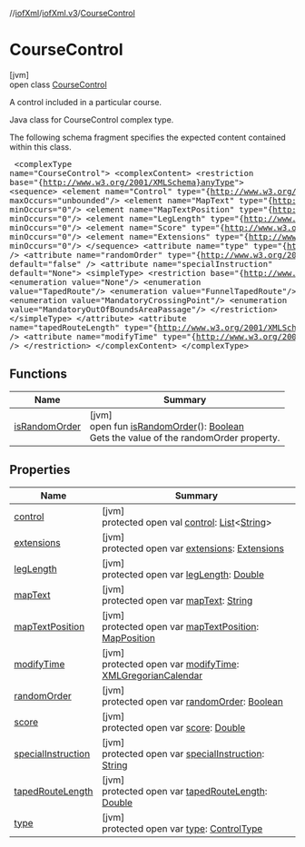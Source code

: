 //[iofXml](../../../index.md)/[iofXml.v3](../index.md)/[CourseControl](index.md)

# CourseControl

[jvm]\
open class [CourseControl](index.md)

A control included in a particular course. <p>Java class for CourseControl complex type. <p>The following schema fragment specifies the expected content contained within this class. <pre> &lt;complexType name="CourseControl"&gt; &lt;complexContent&gt; &lt;restriction base="{http://www.w3.org/2001/XMLSchema}anyType"&gt; &lt;sequence&gt; &lt;element name="Control" type="{http://www.w3.org/2001/XMLSchema}string" maxOccurs="unbounded"/&gt; &lt;element name="MapText" type="{http://www.w3.org/2001/XMLSchema}string" minOccurs="0"/&gt; &lt;element name="MapTextPosition" type="{http://www.orienteering.org/datastandard/3.0}MapPosition" minOccurs="0"/&gt; &lt;element name="LegLength" type="{http://www.w3.org/2001/XMLSchema}double" minOccurs="0"/&gt; &lt;element name="Score" type="{http://www.w3.org/2001/XMLSchema}double" minOccurs="0"/&gt; &lt;element name="Extensions" type="{http://www.orienteering.org/datastandard/3.0}Extensions" minOccurs="0"/&gt; &lt;/sequence&gt; &lt;attribute name="type" type="{http://www.orienteering.org/datastandard/3.0}ControlType" /&gt; &lt;attribute name="randomOrder" type="{http://www.w3.org/2001/XMLSchema}boolean" default="false" /&gt; &lt;attribute name="specialInstruction" default="None"&gt; &lt;simpleType&gt; &lt;restriction base="{http://www.w3.org/2001/XMLSchema}NMTOKEN"&gt; &lt;enumeration value="None"/&gt; &lt;enumeration value="TapedRoute"/&gt; &lt;enumeration value="FunnelTapedRoute"/&gt; &lt;enumeration value="MandatoryCrossingPoint"/&gt; &lt;enumeration value="MandatoryOutOfBoundsAreaPassage"/&gt; &lt;/restriction&gt; &lt;/simpleType&gt; &lt;/attribute&gt; &lt;attribute name="tapedRouteLength" type="{http://www.w3.org/2001/XMLSchema}double" /&gt; &lt;attribute name="modifyTime" type="{http://www.w3.org/2001/XMLSchema}dateTime" /&gt; &lt;/restriction&gt; &lt;/complexContent&gt; &lt;/complexType&gt; </pre>

## Functions

| Name | Summary |
|---|---|
| [isRandomOrder](is-random-order.md) | [jvm]<br>open fun [isRandomOrder](is-random-order.md)(): [Boolean](https://kotlinlang.org/api/latest/jvm/stdlib/kotlin/-boolean/index.html)<br>Gets the value of the randomOrder property. |

## Properties

| Name | Summary |
|---|---|
| [control](control.md) | [jvm]<br>protected open val [control](control.md): [List](https://docs.oracle.com/javase/8/docs/api/java/util/List.html)<[String](https://docs.oracle.com/javase/8/docs/api/java/lang/String.html)> |
| [extensions](extensions.md) | [jvm]<br>protected open var [extensions](extensions.md): [Extensions](../-extensions/index.md) |
| [legLength](leg-length.md) | [jvm]<br>protected open var [legLength](leg-length.md): [Double](https://docs.oracle.com/javase/8/docs/api/java/lang/Double.html) |
| [mapText](map-text.md) | [jvm]<br>protected open var [mapText](map-text.md): [String](https://docs.oracle.com/javase/8/docs/api/java/lang/String.html) |
| [mapTextPosition](map-text-position.md) | [jvm]<br>protected open var [mapTextPosition](map-text-position.md): [MapPosition](../-map-position/index.md) |
| [modifyTime](modify-time.md) | [jvm]<br>protected open var [modifyTime](modify-time.md): [XMLGregorianCalendar](https://docs.oracle.com/javase/8/docs/api/javax/xml/datatype/XMLGregorianCalendar.html) |
| [randomOrder](random-order.md) | [jvm]<br>protected open var [randomOrder](random-order.md): [Boolean](https://docs.oracle.com/javase/8/docs/api/java/lang/Boolean.html) |
| [score](score.md) | [jvm]<br>protected open var [score](score.md): [Double](https://docs.oracle.com/javase/8/docs/api/java/lang/Double.html) |
| [specialInstruction](special-instruction.md) | [jvm]<br>protected open var [specialInstruction](special-instruction.md): [String](https://docs.oracle.com/javase/8/docs/api/java/lang/String.html) |
| [tapedRouteLength](taped-route-length.md) | [jvm]<br>protected open var [tapedRouteLength](taped-route-length.md): [Double](https://docs.oracle.com/javase/8/docs/api/java/lang/Double.html) |
| [type](type.md) | [jvm]<br>protected open var [type](type.md): [ControlType](../-control-type/index.md) |
